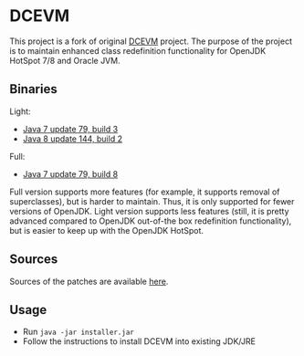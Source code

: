 # DCEVM

This project is a fork of original [DCEVM](http://ssw.jku.at/dcevm/) project. The purpose of the project is to maintain enhanced class redefinition functionality for OpenJDK HotSpot 7/8 and Oracle JVM.

## Binaries

Light:
 * [Java 7 update 79, build 3](https://github.com/dcevm/dcevm/releases/download/light-jdk7u79%2B3/DCEVM-light-7u79-installer.jar)
 * [Java 8 update 144, build 2](https://github.com/dcevm/dcevm/releases/download/light-jdk8u144%2B2/DCEVM-8u144-installer.jar)

Full:
 * [Java 7 update 79, build 8](https://github.com/dcevm/dcevm/releases/download/full-jdk7u79%2B8/DCEVM-full-7u79-installer.jar)

Full version supports more features (for example, it supports removal of superclasses), but is harder to maintain. Thus, it is only supported for fewer versions of OpenJDK. Light version supports less features (still, it is pretty advanced compared to OpenJDK out-of-the box redefinition functionality), but is easier to keep up with the OpenJDK HotSpot.

## Sources

Sources of the patches are available [here](https://github.com/dcevm/dcevm).

## Usage

* Run `java -jar installer.jar`
* Follow the instructions to install DCEVM into existing JDK/JRE
